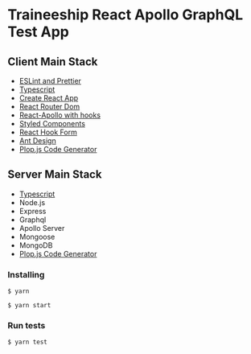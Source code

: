 # Traineeship React Apollo GraphQL Test App

## Client Main Stack

- [ESLint and Prettier](https://www.robertcooper.me/using-eslint-and-prettier-in-a-typescript-project)
- [Typescript](https://www.typescriptlang.org/docs/handbook/jsx.html)
- [Create React App](https://create-react-app.dev/)
- [React Router Dom](https://reacttraining.com/react-router/web/guides/quick-start)
- [React-Apollo with hooks](https://www.apollographql.com/docs/react/)
- [Styled Components](https://www.styled-components.com/)
- [React Hook Form](https://react-hook-form.com/)
- [Ant Design](https://ant.design/)
- [Plop.js Code Generator](https://plopjs.com/)

## Server Main Stack

- [Typescript](https://www.typescriptlang.org/docs/handbook/jsx.html)
- Node.js
- Express
- Graphql
- Apollo Server
- Mongoose
- MongoDB
- [Plop.js Code Generator](https://plopjs.com/)

### Installing

```
$ yarn
```

```
$ yarn start
```

### Run tests

```
$ yarn test
```

